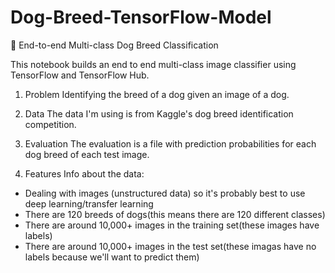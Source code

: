 # Dog-Breed-TensorFlow-Model

🐶 End-to-end Multi-class Dog Breed Classification

This notebook builds an end to end multi-class image classifier using TensorFlow and TensorFlow Hub.

1. Problem
Identifying the breed of a dog given an image of a dog.

2. Data
The data I'm using is from Kaggle's dog breed identification competition.

3. Evaluation
The evaluation is a file with prediction probabilities for each dog breed of each test image.

4. Features
Info about the data:

* Dealing with images (unstructured data) so it's probably best to use deep learning/transfer learning
* There are 120 breeds of dogs(this means there are 120 different classes)
* There are around 10,000+ images in the training set(these images have labels)
* There are around 10,000+ images in the test set(these imagas have no labels because we'll want to predict them)
